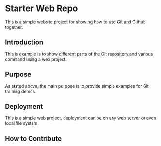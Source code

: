 # Starter Web Repo

This is a simple website project for showing how to use Git and Github together.

## Introduction

This is example is to show different parts of the Git repository and various command using a web project. 

## Purpose

As stated above, the main purpose is to provide simple examples for Git training demos. 

## Deployment

This is a simple web project, deployment can be on any web server or even local file system.

## How to Contribute